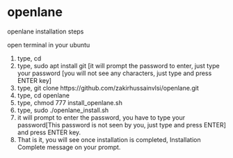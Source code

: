 # openlane

openlane installation steps

open terminal in your ubuntu
<ol>
<li>type, cd</li>
<li>type, sudo apt install git [it will prompt the password to enter, just type your password [you will not see any characters, just type and press ENTER key]</li>
<li>type, git clone https://github.com/zakirhussainvlsi/openlane.git</li>
<li>type, cd openlane</li>
<li>type, chmod 777 install_openlane.sh</li>
<li>type, sudo ./openlane_install.sh</li>
<li>it will prompt to enter the password, you have to type your password[This password is not seen by you, just type and press ENTER] and press ENTER key.</li>
<li>That is it, you will see once installation is completed, Installation Complete message on your prompt.</li>
</ol>
